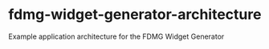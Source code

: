# fdmg-widget-generator-architecture
 Example application architecture for the FDMG Widget Generator
